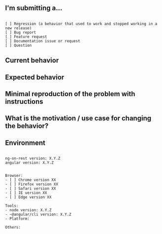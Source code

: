<!--
PLEASE HELP US PROCESS GITHUB ISSUES FASTER BY PROVIDING THE FOLLOWING INFORMATION.

ISSUES MISSING IMPORTANT INFORMATION MAY BE CLOSED WITHOUT INVESTIGATION.
-->

## I'm submitting a...
<!-- Check one of the following options with "x" -->
<pre><code>
[ ] Regression (a behavior that used to work and stopped working in a new release)
[ ] Bug report  <!-- Please search GitHub for a similar issue or PR before submitting -->
[ ] Feature request
[ ] Documentation issue or request
[ ] Question
</code></pre>

## Current behavior
<!-- Describe how the issue manifests. -->


## Expected behavior
<!-- Describe what the desired behavior would be. -->


## Minimal reproduction of the problem with instructions
<!--
For bug reports please provide the *STEPS TO REPRODUCE* and if possible a *MINIMAL DEMO* of the problem via
https://plnkr.co or similar.
-->

## What is the motivation / use case for changing the behavior?
<!-- Describe the motivation or the concrete use case. -->


## Environment

<pre><code>
ng-on-rest version: X.Y.Z
angular version: X.Y.Z
<!-- Check whether this is still an issue in the most recent Angular version -->

Browser:
- [ ] Chrome version XX
- [ ] Firefox version XX
- [ ] Safari version XX
- [ ] IE version XX
- [ ] Edge version XX

Tools:
- node version: X.Y.Z  <!-- run `node --version` -->
- ~@angular/cli version: X.Y.Z <!-- run `npm ls @angular/cli` -->
- Platform:  <!-- Mac, Linux, Windows -->

Others:
<!-- Anything else relevant?  Operating system version, IDE, package manager, HTTP server, ... -->
</code></pre>